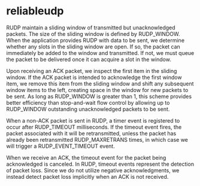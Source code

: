 # reliableudp

RUDP maintain a sliding window of transmitted but unacknowledged packets. 
The size of the sliding window is defined by RUDP_WINDOW. When the application provides RUDP with data to be 
sent, we determine whether any slots in the sliding window are open. If so, the 
packet can immediately be added to the window and transmitted. If not, we must 
queue the packet to be delivered once it can acquire a slot in the window.

Upon receiving an ACK packet, we inspect the first item in the sliding window. 
If the ACK packet is intended to acknowledge the first window item, we remove 
this item from the sliding window and shift any subsequent window items to the 
left, creating space in the window for new packets to be sent. As long as 
RUDP_WINDOW is greater than 1, this scheme provides better efficiency than 
stop-and-wait flow control by allowing up to RUDP_WINDOW outstanding 
unacknowledged packets to be sent.

When a non-ACK packet is sent in RUDP, a timer event is registered to occur 
after RUDP_TIMEOUT milliseconds. If the timeout event fires, the packet 
associated with it will be retransmitted, unless the packet has already been 
retransmitted RUDP_MAXRETRANS times, in which case we will trigger a 
RUDP_EVENT_TIMEOUT event.

When we receive an ACK, the timeout event for the packet being acknowledged is 
canceled. In RUDP, timeout events represent the detection of packet loss. Since 
we do not utilize negative acknowledgments, we instead detect packet loss 
implicitly when an ACK is not received.
